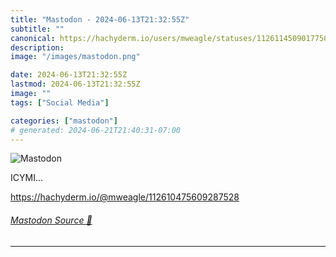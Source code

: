 ```yaml
---
title: "Mastodon - 2024-06-13T21:32:55Z"
subtitle: ""
canonical: https://hachyderm.io/users/mweagle/statuses/112611450901775094
description:
image: "/images/mastodon.png"

date: 2024-06-13T21:32:55Z
lastmod: 2024-06-13T21:32:55Z
image: ""
tags: ["Social Media"]

categories: ["mastodon"]
# generated: 2024-06-21T21:40:31-07:00
---
```

![Mastodon](/images/mastodon.png)

<p>ICYMI...</p><p><a href="https://hachyderm.io/@mweagle/112610475609287528" target="_blank" rel="nofollow noopener noreferrer" translate="no"><span class="invisible">https://</span><span class="ellipsis">hachyderm.io/@mweagle/11261047</span><span class="invisible">5609287528</span></a></p>


###### [Mastodon Source 🐘](https://hachyderm.io/@mweagle/112611450901775094)

___

